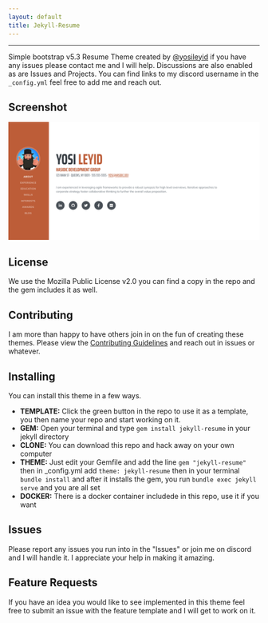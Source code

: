 ```yaml
---
layout: default
title: Jekyll-Resume
---
```


***

Simple bootstrap v5.3 Resume Theme created by [@yosileyid](https://github.com/yosileyid) if you have any issues please contact me and I will help. Discussions are also enabled as are Issues and Projects. You can find links to my discord username in the `_config.yml` feel free to add me and reach out.

## Screenshot

<img class="img-fluid" src="https://raw.githubusercontent.com/Jekyll-Bootstrap/jekyll-resume/main/jekyll-resume.png">

## License 

We use the Mozilla Public License v2.0 you can find a copy in the repo and the gem includes it as well.

## Contributing

I am more than happy to have others join in on the fun of creating these themes. Please view the [Contributing Guidelines](CONTRIBUTING) and reach out in issues or whatever. 

## Installing

You can install this theme in a few ways. 

- **TEMPLATE:** Click the green button in the repo to use it as a template, you then name your repo and start working on it.
- **GEM:** Open your terminal and type `gem install jekyll-resume` in your jekyll directory
- **CLONE:** You can download this repo and hack away on your own computer
- **THEME:** Just edit your Gemfile and add the line `gem "jekyll-resume"` then in _config.yml add `theme: jekyll-resume` then in your terminal `bundle install` and after it installs the gem, you run `bundle exec jekyll serve` and you are all set
- **DOCKER:** There is a docker container includede in this repo, use it if you want

## Issues 

Please report any issues you run into in the "Issues" or join me on discord and I will handle it. I appreciate your help in making it amazing.

## Feature Requests

If you have an idea you would like to see implemented in this theme feel free to submit an issue with the feature template and I will get to work on it.